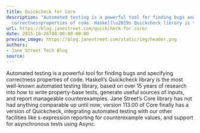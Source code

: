 ```yaml
---
title: Quickcheck for Core
description: "Automated testing is a powerful tool for finding bugs and specifying
  correctnessproperties of code. Haskell\u2019s Quickcheck library is the most well-knownautoma..."
url: https://blog.janestreet.com/quickcheck-for-core/
date: 2015-10-26T00:00:00-00:00
preview_image: https://blog.janestreet.com/static/img/header.png
authors:
- Jane Street Tech Blog
source:
---
```


<p>Automated testing is a powerful tool for finding bugs and specifying correctness
properties of code. Haskell’s Quickcheck library is the most well-known
automated testing library, based on over 15 years of research into how to write
property-base tests, generate useful sources of inputs, and report manageable
counterexamples. Jane Street’s Core library has not had anything comparable up
until now; version 113.00 of Core finally has a version of Quickcheck,
integrating automated testing with our other facilities like s-expression
reporting for counterexample values, and support for asynchronous tests using
Async.</p>


